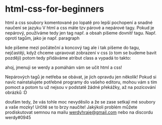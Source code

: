# html-css-for-beginners
html a css soubory komentované po lopatě pro lepší pochopení a snadné naučení se jazyku
V html a css máte tzv párové a nepárové tagy. Pokud je nepárový, používáme tedy jen tag např. <link> a obsah
píšeme dovnitř tagu. Např. <link rel="stylesheet" type="text/css" href="neco.css"> oproti tagům, jako je např. paragraph <p> kde píšeme
mezi počáteční a koncový tag  ale i tak píšeme do tagu, nejčastěji, když chceme upravovat zobrazení v css (o tom se budeme bavit později)
potom tedy přidáváme atribut class a vypadá to takto: <p class="pozdrav">ahoj, jmenuji se werdy a pomáhám vám se učit html a css!</p>

Nepárových tagů je netřeba se obávat, je jich opravdu jen několik! Pokud si navíc nainstalujete potřebné programy do vašeho editoru,
mohou vám s tím pomoct a potom tu už nejsou v podstatě žádné překážky, až na pozicování obrázků :D

doufám tedy, že vás tohle moc nevyděsilo a že se zase setkají mé soubory a vaše mozky! Určitě se to brzy naučíte! Jakýkoli problém můžete prodiskutovat semnou
na mailu werdyhraje@gmail.com nebo na discordu werdy#0945
